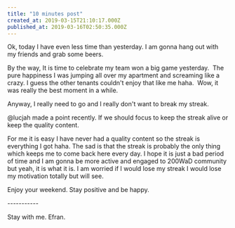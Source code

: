 ```yaml
---
title: "10 minutes post"
created_at: 2019-03-15T21:10:17.000Z
published_at: 2019-03-16T02:50:35.000Z
---
```

Ok, today I have even less time than yesterday. I am gonna hang out with my friends and grab some beers.

By the way, It is time to celebrate my team won a big game yesterday.  The pure happiness I was jumping all over my apartment and screaming like a crazy. I guess the other tenants couldn't enjoy that like me haha.  Wow, it was really the best moment in a while.

Anyway, I really need to go and I really don't want to break my streak. 

@lucjah made a point recently. If we should focus to keep the streak alive or keep the quality content.  

For me it is easy I have never had a quality content so the streak is everything I got haha. The sad is that the streak is probably the only thing which keeps me to come back here every day. I hope it is just a bad period of time and I am gonna be more active and engaged to 200WaD community but yeah, it is what it is. I am worried if I would lose my streak I would lose my motivation totally but will see.

Enjoy your weekend. Stay positive and be happy.

\-----------

Stay with me. Efran.
